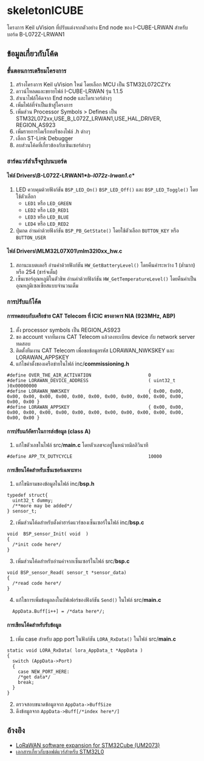 # skeletonICUBE
โครงการ Keil uVision ที่ปรับแต่งจากตัวอย่าง End node ของ I-CUBE-LRWAN สำหรับบอร์ด B-L072Z-LRWAN1

## ข้อมูลเกี่ยวกับโค้ด

### ขั้นตอนการเตรียมโครงการ
1. สร้างโครงการ Keil uVision ใหม่ โดยเลือก MCU เป็น STM32L072CZYx
2. ดาวน์โหลดและขยายไฟล์ I-CUBE-LRWAN รุ่น 1.1.5
3. สำเนาไฟล์โค้ดจาก End node และไดรเวอร์ต่างๆ
4. เพิ่มไฟล์ที่จำเป็นเข้าสู่โครงการ
5. เพิ่มส่วน Processor Symbols > Defines เป็น STM32L072xx,USE_B_L072Z_LRWAN1,USE_HAL_DRIVER, REGION_AS923
6. เพิ่มรายการไดเร็กทอรีของไฟล์ .h ต่างๆ
7. เลือก ST-Link Debugger
8. ลบส่วนโค้ดที่เกี่ยวข้องกับเซ็นเซอร์ต่างๆ

### ฮาร์ดแวร์สำเร็จรูปบนบอร์ด
#### ไฟล์ Drivers\B-L072Z-LRWAN1\**b-l072z-lrwan1.c**
1. LED ควบคุมด้วยฟังก์ชัน `BSP_LED_On()` `BSP_LED_Off()` และ `BSP_LED_Toggle()` โดยใช้ตัวเลือก
   - `LED1` หรือ `LED_GREEN`
   - `LED2` หรือ `LED_RED1`
   - `LED3` หรือ `LED_BLUE`
   - `LED4` หรือ `LED_RED2`
2. ปุ่มกด อ่านค่าด้วยฟังก์ชัน `BSP_PB_GetState()` โดยใช้ตัวเลือก `BUTTON_KEY` หรือ `BUTTON_USER`

#### ไฟล์ Drivers\MLM32L07X01\mlm32l0xx_hw.c
1. สถานะแบตเตอรี อ่านค่าด้วยฟังก์ชัน `HW_GetBatteryLevel()` โดยคืนค่าระหว่าง 1 (ต่ำมาก) หรือ 254 (ชาร์จเต็ม)
2. เซ็นเซอร์อุณหภูมิในตัวชิพ อ่านค่าด้วยฟังก์ชัน `HW_GetTemperatureLevel()` โดยคืนค่าเป็นอุณหภูมิเซลเซียสแบบจำนวนเต็ม 

### การปรับแก้โค้ด
#### การทดสอบกับเครือข่าย CAT Telecom ที่ ICIC ตรงอาคาร NIA (923MHz, ABP)
1. ตั้ง processor symbols เป็น REGION_AS923 
2. ขอ account จากทีมงาน CAT Telecom แล้วลงทะเบียน device กับ network server ทดสอบ
3. ติดตั้งทีมงาน CAT Telecom เพื่อขอข้อมูลรหัส LORAWAN_NWKSKEY และ LORAWAN_APPSKEY
4. แก้ไขค่าตั้งของเครือข่ายในไฟล์ inc/**commissioning.h**
```
#define OVER_THE_AIR_ACTIVATION                     0
#define LORAWAN_DEVICE_ADDRESS                      ( uint32_t )0x00000000
#define LORAWAN_NWKSKEY                             { 0x00, 0x00, 0x00, 0x00, 0x00, 0x00, 0x00, 0x00, 0x00, 0x00, 0x00, 0x00, 0x00, 0x00, 0x00 }
#define LORAWAN_APPSKEY                             { 0x00, 0x00, 0x00, 0x00, 0x00, 0x00, 0x00, 0x00, 0x00, 0x00, 0x00, 0x00, 0x00, 0x00, 0x00 }
```

#### การปรับแก้อัตราในการส่งข้อมูล (class A)
1. แก้ไขตัวเลขในไฟล์ src/**main.c** โดยตัวเลขจะอยู่ในหน่วยมิลลิวินาที
```
#define APP_TX_DUTYCYCLE                            10000
```

#### การเขียนโค้ดสำหรับเซ็นเซอร์เฉพาะทาง
1. แก้ไขนิยามของข้อมูลในไฟล์ inc/**bsp.h**
```
typedef struct{
  uint32_t dummy;
  /**more may be added*/
} sensor_t;
```
2. เพิ่มส่วนโค้ดสำหรับตั้งค่าฮาร์ดแวร์ของเซ็นเซอร์ในไฟล์ inc/**bsp.c**
```
void  BSP_sensor_Init( void  )
{
  /*init code here*/
}
```
3. เพิ่มส่วนโค้ดสำหรับอ่านค่าจากเซ็นเซอร์ในไฟล์ src/**bsp.c**
```
void BSP_sensor_Read( sensor_t *sensor_data)
{
  /*read code here*/
}
```
4. แก้ไขการเพิ่มข้อมูลลงในบัฟเฟอร์ของฟังก์ชัน `Send()` ในไฟล์ src/**main.c**
```
  AppData.Buff[i++] = /*data here*/;
```

#### การเขียนโค้ดสำหรับรับข้อมูล
1. เพิ่ม case สำหรับ app port ในฟังก์ชัน `LORA_RxData()` ในไฟล์ src/**main.c**
```
static void LORA_RxData( lora_AppData_t *AppData )
{
  switch (AppData->Port)
  {
    case NEW_PORT_HERE:
    /*get data*/
    break;
  }
}
```
2. ตรวจสอบขนาดข้อมูลจาก `AppData->BuffSize`
3. ดึงข้อมูลจาก `AppData->Buff[/*index here*/]` 

## อ้างอิง
- [LoRaWAN software expansion for STM32Cube (UM2073)](http://www.st.com/en/embedded-software/i-cube-lrwan.html)
- [เอกสารเกี่ยวกับซอฟต์แวร์สำหรับ STM32L0](http://www.st.com/en/embedded-software/stm32cubel0.html)